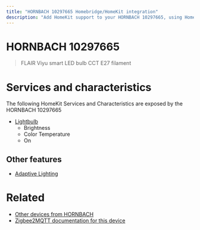 ```yaml
---
title: "HORNBACH 10297665 Homebridge/HomeKit integration"
description: "Add HomeKit support to your HORNBACH 10297665, using Homebridge, Zigbee2MQTT and homebridge-z2m."
---
```

<!---
This file has been GENERATED using src/docgen/docgen.ts
DO NOT EDIT THIS FILE MANUALLY!
-->
# HORNBACH 10297665
> FLAIR Viyu smart LED bulb CCT E27 filament


# Services and characteristics
The following HomeKit Services and Characteristics are exposed by
the HORNBACH 10297665

* [Lightbulb](../../light.md)
  * Brightness
  * Color Temperature
  * On

## Other features
* [Adaptive Lighting](../../light.md)

# Related
* [Other devices from HORNBACH](../index.md#hornbach)
* [Zigbee2MQTT documentation for this device](https://www.zigbee2mqtt.io/devices/10297665.html)